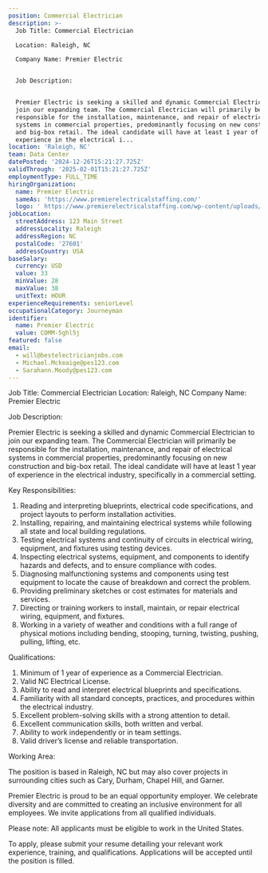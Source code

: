 ```yaml
---
position: Commercial Electrician
description: >-
  Job Title: Commercial Electrician

  Location: Raleigh, NC

  Company Name: Premier Electric


  Job Description:


  Premier Electric is seeking a skilled and dynamic Commercial Electrician to
  join our expanding team. The Commercial Electrician will primarily be
  responsible for the installation, maintenance, and repair of electrical
  systems in commercial properties, predominantly focusing on new construction
  and big-box retail. The ideal candidate will have at least 1 year of
  experience in the electrical i...
location: 'Raleigh, NC'
team: Data Center
datePosted: '2024-12-26T15:21:27.725Z'
validThrough: '2025-02-01T15:21:27.725Z'
employmentType: FULL_TIME
hiringOrganization:
  name: Premier Electric
  sameAs: 'https://www.premierelectricalstaffing.com/'
  logo: ' https://www.premierelectricalstaffing.com/wp-content/uploads/2020/05/Premier-Electrical-Staffing-logo.png'
jobLocation:
  streetAddress: 123 Main Street
  addressLocality: Raleigh
  addressRegion: NC
  postalCode: '27601'
  addressCountry: USA
baseSalary:
  currency: USD
  value: 33
  minValue: 28
  maxValue: 38
  unitText: HOUR
experienceRequirements: seniorLevel
occupationalCategory: Journeyman
identifier:
  name: Premier Electric
  value: COMM-5ghl5j
featured: false
email:
  - will@bestelectricianjobs.com
  - Michael.Mckeaige@pes123.com
  - Sarahann.Moody@pes123.com
---
```




Job Title: Commercial Electrician
Location: Raleigh, NC
Company Name: Premier Electric

Job Description:

Premier Electric is seeking a skilled and dynamic Commercial Electrician to join our expanding team. The Commercial Electrician will primarily be responsible for the installation, maintenance, and repair of electrical systems in commercial properties, predominantly focusing on new construction and big-box retail. The ideal candidate will have at least 1 year of experience in the electrical industry, specifically in a commercial setting.

Key Responsibilities:

1. Reading and interpreting blueprints, electrical code specifications, and project layouts to perform installation activities.
2. Installing, repairing, and maintaining electrical systems while following all state and local building regulations.
3. Testing electrical systems and continuity of circuits in electrical wiring, equipment, and fixtures using testing devices.
4. Inspecting electrical systems, equipment, and components to identify hazards and defects, and to ensure compliance with codes.
5. Diagnosing malfunctioning systems and components using test equipment to locate the cause of breakdown and correct the problem.
6. Providing preliminary sketches or cost estimates for materials and services.
7. Directing or training workers to install, maintain, or repair electrical wiring, equipment, and fixtures.
8. Working in a variety of weather and conditions with a full range of physical motions including bending, stooping, turning, twisting, pushing, pulling, lifting, etc.

Qualifications:

1. Minimum of 1 year of experience as a Commercial Electrician.
2. Valid NC Electrical License.
3. Ability to read and interpret electrical blueprints and specifications.
4. Familiarity with all standard concepts, practices, and procedures within the electrical industry.
5. Excellent problem-solving skills with a strong attention to detail.
6. Excellent communication skills, both written and verbal.
7. Ability to work independently or in team settings.
8. Valid driver’s license and reliable transportation.

Working Area:

The position is based in Raleigh, NC but may also cover projects in surrounding cities such as Cary, Durham, Chapel Hill, and Garner.

Premier Electric is proud to be an equal opportunity employer. We celebrate diversity and are committed to creating an inclusive environment for all employees. We invite applications from all qualified individuals.

Please note: All applicants must be eligible to work in the United States. 

To apply, please submit your resume detailing your relevant work experience, training, and qualifications. Applications will be accepted until the position is filled.
